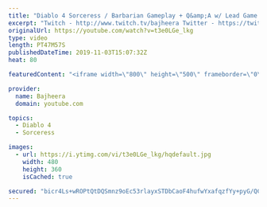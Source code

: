 ```yaml
---
title: "Diablo 4 Sorceress / Barbarian Gameplay + Q&amp;A w/ Lead Game Designer Joe Shelly - Blizzcon 2019 Demo"
excerpt: "Twitch - http://www.twitch.tv/bajheera Twitter - https://twitter.com/BajheeraWoW Instagram - https://Instagram.com/BajheeraWoW Facebook ..."
originalUrl: https://youtube.com/watch?v=t3e0LGe_lkg
type: video
length: PT47M57S
publishedDateTime: 2019-11-03T15:07:32Z
heat: 80

featuredContent: "<iframe width=\"800\" height=\"500\" frameborder=\"0\" src=\"https://www.youtube.com/embed/t3e0LGe_lkg\" allow=\"accelerometer; autoplay; encrypted-media; gyroscope; picture-in-picture\" allowfullscreen></iframe>"

provider:
  name: Bajheera
  domain: youtube.com

topics:
  - Diablo 4
  - Sorceress

images:
  - url: https://i.ytimg.com/vi/t3e0LGe_lkg/hqdefault.jpg
    width: 480
    height: 360
    isCached: true

secured: "bicr4Ls+wROPtQtDQSmnz9oEc53rlayxSTDbCaoF4hufwYxafqzfYy+pyG/QCuS88x2oWdeceNaXCYRLaBkqcjH/gUVgXuzP3ns3hMCpl6NQBCwoUj1yW7z+D/UcdhtUitxP0kcmTCLwEt6D2GuSQxdTLtRwn+hXvaLmOch5sXCtEtSLKPTyOe7fhmtE3PbOqNYUP+dD9Z/JnneAmLLd1hUUq8A+Jfv/rffMPy71QY7eNUqSFQcvFC3jAyP22rQNEimYo6OGAKzvYbiT5KKWBXXKZ0pL/4+RM5LH7/HS3lHKcP6C1iXSjh8ZlRXaWr0kf03eiL1ZrgyCEZiLNA6uCNlJpMVM49ji6gQgXVgo+vAKeVYEcoZ4QuMWBkAJGfO5r6L5rr5gpD5MkRn5i9KCyw==;E85pWrbARLF32ZSHDs2y7g=="
---
```


